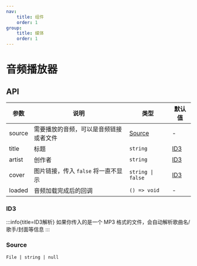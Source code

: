 ```yaml
---
nav:
    title: 组件
    order: 1
group:
    title: 媒体
    order: 1
---
```


# 音频播放器

<code src='@corgii/demo-react/examples/AudioPlayer/link.tsx' title='使用链接' description='通过请求一个音频链接来播放音频'></code>
<code src='@corgii/demo-react/examples/AudioPlayer/file.tsx' title='使用文件' description='播放一个本地音频文件'></code>

## API

| 参数 | 说明 | 类型 | 默认值 |
| ---- | --- | ---- | ----- |
| source | 需要播放的音频，可以是音频链接或者文件 | [Source](#source) | - |
| title | 标题 | `string` | [ID3](#id3) |
| artist | 创作者 | `string` | [ID3](#id3) |
| cover | 图片链接，传入 `false` 将一直不显示 | `string \| false` | [ID3](#id3) |
| loaded | 音频加载完成后的回调 | `() => void` | - |

### ID3
<!-- prettier-ignore -->
:::info{title=ID3解析}
如果你传入的是一个 MP3 格式的文件，会自动解析歌曲名/歌手/封面等信息
:::

### Source

`File | string | null`